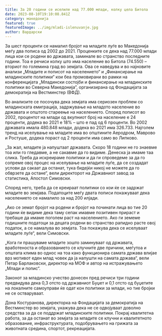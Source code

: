 ```yaml
---
title: За 20 години се иселиле над 77.000 млади, колку цела Битола
date: 2023-08-10T19:10:08.841Z
category: македонија
featured: true
featuredImage: ../img/mladi-islenuvanje.jpg
author: Вардарски
---
```

<!--StartFragment-->

За шест проценти се намалил бројот на младите луѓе во Македонија меѓу два пописа од 2002 до 2021. Проценките се дека над 77.000 млади лица кои се родени во државата, заминале во странство последните години. Тоа е речиси колку што има население во Битола (74.550) – вториот по големина град во земјата. Ова се наведува и во најновите анализи „Младите и пописот на населението“ и „Финансирање на младинските политики“ кои беа промовирани во рамки на конференцијата „Младински состојби и финансирање на младинските политики во Северна Македонија”, организирана од Фондацијата за демократија на Вестминстер (ВФД).

Во анализите се посочува дека земјата има сериозен проблем со младинската емиграција, задржување на младото население во државата и општото стареење на населението. Според пописот во 2002, процентот на млади од вкупниот број на население е 24 проценти, додека во 2021 е 18% – што е пад од 6 проценти. Во 2002 државата имала 480.848 млади, додека во 2021 има 326.733. Најголем тренд на иселување на младите има во општините Аеродром, Маврово и Ростуше, додека пораст од 2 проценти има само во Липково.

„За жал, младите ја напуштаат државата. Скоро 18 години не го знаевме тоа или го гледавме, а не сакавме да го видиме. Денеска ја имаме таа слика. Треба да искреираме политики и да ги спроведеме за да го сопреме овој процес на иселување на младите луѓе, да се создадат услови да сакаат да останат, тука бидејќи никој не можете да го обврзете да остане“, вели директорот на Државниот завод за статистика, Апостол Симовски.

Според него, треба да се креираат политики со кои ќе се задржат младите во земјава. Податоците меѓу двата пописи покажуваат дека населението се намалило за над 200 илјади.

„Ако се земат бројот на родени и бројот на починати лица во тие 20 години ќе видиме дека таму сепак имавме позитивен прираст и требаше да имаме поголем раст на населението. Ако ги земеме годишните податоци за децата родени во странство рапидно расте овој податок, а се намалува во земјата. Тоа покажува дека се иселуваат младите луѓе“, вели Симовски.

„Кога ги прашуваме младите зошто заминуваат од државата, вработеноста и образованието се клучните две причини, меѓутоа и општата клима во однос на тоа како функционира самата држава влијае врз мотивот еден млад човек да ја напушти на самата држава“, вели Петар Барлаковски, директор на МОФ и автор на истражувањето „Млади и попис“.

Законот за младинско учество донесен пред речиси три години предвидува дека 0,3 отсто од државниот Буџет и 0,1 отсто од буџетите на локалните самоуправи ќе одат кон политики за млади, но тие бројки не се остваруваат.

Дона Костуранова, директорка на Фондацијата за демократија на Вестминстер во земјата, укажува дека не се одвојуваат доволно средства за да се поддржат младинските политики. Покрај квалитетна работа, за да останат во земјата за младите се клучни и квалитетното образование, инфраструктурата, подобрувањето на грижата за животната средина, спортот, рекреацијата.

<!--EndFragment-->